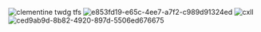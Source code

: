 ![clementine twdg tfs](https://github.com/user-attachments/assets/a7875628-34de-40c6-a482-4548de90e6ba)
![e853fd19-e65c-4ee7-a7f2-c989d91324ed](https://github.com/user-attachments/assets/5754d793-2993-41e9-a04b-5222014f7a71)
![cxll](https://github.com/user-attachments/assets/720c3f6f-e1dd-4239-b85a-0584fb3dfd7b)
![ced9ab9d-8b82-4920-897d-5506ed676675](https://github.com/user-attachments/assets/bdd9b564-71a0-447e-bcd5-2439db7d658e)

